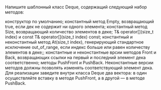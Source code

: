 Напишите шаблонный класс Deque, содержащий следующий набор методов:

конструктор по умолчанию;
константный метод Empty, возвращающий true, если дек не содержит ни одного элемента;
константный метод Size, возвращающий количество элементов в деке;
T& operator[](size_t index) и const T& operator[](size_t index) const;
константный и неконстантный метод At(size_t index), генерирующий стандартное исключение out_of_range, если индекс больше или равен количеству элементов в деке;; константные и неконстантные врсии методов Front и Back, возвращающих ссылки на первый и последний элемент дека соответственно;
методы PushFront и PushBack. Неконстантные версии методов должны позволять изменять соответствующий элемент дека.
Для реализации заведите внутри класса Deque два вектора: в один осуществляйте вставку в методе PushFront, а в другой — в методе PushBack.
